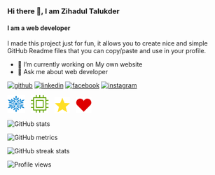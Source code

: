 ### Hi there 👋, I am Zihadul Talukder
#### I am a web developer
I made this project just for fun, it allows you to create nice and simple GitHub Readme files that you can copy/paste and use in your profile.

- 🔭 I’m currently working on My own website 
- 💬 Ask me about web developer 


[<img src='https://cdn.jsdelivr.net/npm/simple-icons@3.0.1/icons/github.svg' alt='github' height='40'>](https://github.com/zihadulislam99)  [<img src='https://cdn.jsdelivr.net/npm/simple-icons@3.0.1/icons/linkedin.svg' alt='linkedin' height='40'>](https://www.linkedin.com/in/zihadultalukder9900/)  [<img src='https://cdn.jsdelivr.net/npm/simple-icons@3.0.1/icons/facebook.svg' alt='facebook' height='40'>](https://www.facebook.com/zihadultalukder9900)  [<img src='https://cdn.jsdelivr.net/npm/simple-icons@3.0.1/icons/instagram.svg' alt='instagram' height='40'>](https://www.instagram.com/zihadultalukder9900/)  

<a href='https://archiveprogram.github.com/'><img src='https://raw.githubusercontent.com/acervenky/animated-github-badges/master/assets/acbadge.gif' width='40' height='40'></a> <a href='https://docs.github.com/en/developers'><img src='https://raw.githubusercontent.com/acervenky/animated-github-badges/master/assets/devbadge.gif' width='40' height='40'></a> <a href='https://stars.github.com/'><img src='https://raw.githubusercontent.com/acervenky/animated-github-badges/master/assets/starbadge.gif' width='35' height='35'></a> <a href='https://docs.github.com/en/github/supporting-the-open-source-community-with-github-sponsors'><img src='https://raw.githubusercontent.com/acervenky/animated-github-badges/master/assets/sponsorbadge.gif' width='35' height='35'></a> 

![GitHub stats](https://github-readme-stats.vercel.app/api?username=zihadulislam99&show_icons=true)  

![GitHub metrics](https://metrics.lecoq.io/zihadulislam99)  

![GitHub streak stats](https://streak-stats.demolab.com/?user=zihadulislam99)  

![Profile views](https://gpvc.arturio.dev/zihadulislam99)  
